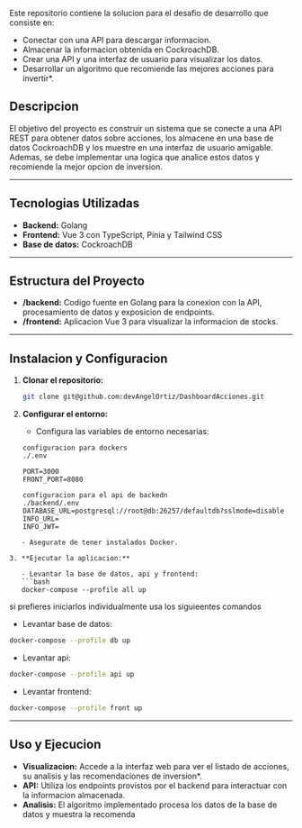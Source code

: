 Este repositorio contiene la solucion para el desafio de desarrollo que consiste en:

- Conectar con una API para descargar informacion.
- Almacenar la informacion obtenida en CockroachDB.
- Crear una API y una interfaz de usuario para visualizar los datos.
- Desarrollar un algoritmo que recomiende las mejores acciones para invertir*.

## Descripcion

El objetivo del proyecto es construir un sistema que se conecte a una API REST para obtener datos sobre acciones, los almacene en una base de datos CockroachDB y los muestre en una interfaz de usuario amigable. Ademas, se debe implementar una logica que analice estos datos y recomiende la mejor opcion de inversion.

---

## Tecnologias Utilizadas

- **Backend:** Golang  
- **Frontend:** Vue 3 con TypeScript, Pinia y Tailwind CSS  
- **Base de datos:** CockroachDB  

---

## Estructura del Proyecto

- **/backend:** Codigo fuente en Golang para la conexion con la API, procesamiento de datos y exposicion de endpoints.
- **/frontend:** Aplicacion Vue 3 para visualizar la informacion de stocks.

---

## Instalacion y Configuracion

1. **Clonar el repositorio:**

   ```bash
   git clone git@github.com:devAngelOrtiz/DashboardAcciones.git
   ```

2. **Configurar el entorno:**

   - Configura las variables de entorno necesarias:
   ```
   configuracion para dockers
   ./.env
   
   PORT=3000
   FRONT_PORT=8080
   ```
   ```
   configuracion para el api de backedn
   ./backend/.env
   DATABASE_URL=postgresql://root@db:26257/defaultdb?sslmode=disable
   INFO_URL=
   INFO_JWT=
```
   - Asegurate de tener instalados Docker.

3. **Ejecutar la aplicacion:**

   - Levantar la base de datos, api y frontend:
   ```bash
   docker-compose --profile all up
   ```

   si prefieres iniciarlos individualmente usa los siguieentes comandos
   - Levantar base de datos:
   ```bash
   docker-compose --profile db up
   ```
   - Levantar api:
   ```bash
   docker-compose --profile api up
   ```
   - Levantar frontend:
   ```bash
   docker-compose --profile front up
   ```
---

## Uso y Ejecucion

- **Visualizacion:** Accede a la interfaz web para ver el listado de acciones, su analisis y las recomendaciones de inversion*.
- **API:** Utiliza los endpoints provistos por el backend para interactuar con la informacion almacenada.
- **Analisis:** El algoritmo implementado procesa los datos de la base de datos y muestra la recomenda